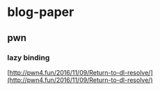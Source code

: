 # blog-paper

## pwn

### lazy binding

[http://pwn4.fun/2016/11/09/Return-to-dl-resolve/](http://pwn4.fun/2016/11/09/Return-to-dl-resolve/)
